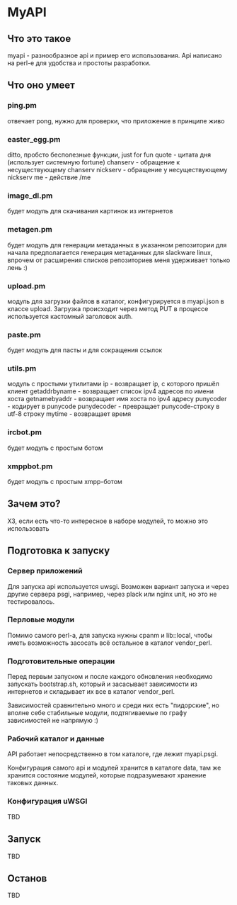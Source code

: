 # MyAPI

## Что это такое

myapi - разнообразное api и пример его использования. Api написано на perl-е
для удобства и простоты разработки.

## Что оно умеет

### ping.pm

отвечает pong, нужно для проверки, что приложение в принципе живо

### easter_egg.pm

ditto, пробсто бесполезные функции, just for fun
quote - цитата дня (использует системную fortune)
chanserv - обращение к несуществующему chanserv
nickserv - обращение у несуществующему nickserv
me - действие /me

### image_dl.pm

будет модуль для скачивания картинок из интернетов

### metagen.pm

будет модуль для генерации метаданных в указанном репозитории
для начала предполагается генерация метаданных для slackware linux, впрочем
от расширения списков репозиториев меня удерживает только лень :)

### upload.pm

модуль для загрузки файлов в каталог, конфигурируется в myapi.json в классе
upload. Загрузка происходит через метод PUT в процессе используется каcтомный
заголовок auth.

### paste.pm

будет модуль для пасты и для сокращения ссылок

### utils.pm

модуль с простыми утилитами
ip - возвращает ip, с которого пришёл клиент
getaddrbyname - возвращает список ipv4 адресов по имени хоста
getnamebyaddr - возвращает имя хоста по ipv4 адресу
punycoder - кодирует в punycode
punydecoder - превращает punycode-строку в utf-8 строку
mytime - возвращает время

### ircbot.pm

будет модуль с простым ботом

### xmppbot.pm

будет модуль с простым xmpp-ботом

## Зачем это?

ХЗ, если есть что-то интересное в наборе модулей, то можно это использовать

## Подготовка к запуску

### Сервер приложений

Для запуска api используется uwsgi. Возможен вариант запуска и через другие
сервера psgi, например, через plack или nginx unit, но это не тестировалось.

### Перловые модули

Помимо самого perl-а, для запуска нужны cpanm и lib::local, чтобы иметь
возможность засосать всё остальное в каталог vendor_perl.

### Подготовительные операции

Перед первым запуском и после каждого обновления необходимо запускать
bootstrap.sh, который и засасывает зависимости из интернетов и складывает
их все в каталог vendor_perl.

Зависимостей сравнительно много и среди них есть "пидорские", но вполне себе
стабильные модули, подтягиваемые по графу зависимостей не напрямую :)

### Рабочий каталог и данные
API работает непосредственно в том каталоге, где лежит myapi.psgi.

Конфигурация самого api и модулей хранится в каталоге data, там же хранится
состояние модулей, которые подразумевают хранение таковых данных.

### Конфигурация uWSGI

TBD

## Запуск

TBD

## Останов

TBD
